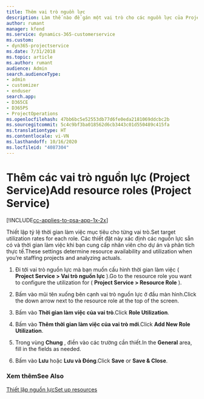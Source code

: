 ```yaml
---
title: Thêm vai trò nguồn lực
description: Làm thế nào để gán một vai trò cho các nguồn lực của Project Service
author: rumant
manager: kfend
ms.service: dynamics-365-customerservice
ms.custom:
- dyn365-projectservice
ms.date: 7/31/2018
ms.topic: article
ms.author: rumant
audience: Admin
search.audienceType:
- admin
- customizer
- enduser
search.app:
- D365CE
- D365PS
- ProjectOperations
ms.openlocfilehash: 47bb6bc5e52553db77d6fe0eda2181069ddcbc2b
ms.sourcegitcommit: 5c4c9bf3ba018562d6cb3443c01d550489c415fa
ms.translationtype: HT
ms.contentlocale: vi-VN
ms.lasthandoff: 10/16/2020
ms.locfileid: "4087304"
---
```

# <a name="add-resource-roles-project-service"></a><span data-ttu-id="d52f2-103">Thêm các vai trò nguồn lực (Project Service)</span><span class="sxs-lookup"><span data-stu-id="d52f2-103">Add resource roles (Project Service)</span></span>

[!INCLUDE[cc-applies-to-psa-app-1x-2x](../includes/cc-applies-to-psa-app-1x-2x.md)]

<span data-ttu-id="d52f2-104">Thiết lập tỷ lệ thời gian làm việc mục tiêu cho từng vai trò.</span><span class="sxs-lookup"><span data-stu-id="d52f2-104">Set target utilization rates for each role.</span></span> <span data-ttu-id="d52f2-105">Các thiết đặt này xác định các nguồn lực sẵn có và thời gian làm việc khi bạn cung cấp nhân viên cho dự án và phân tích thực tế.</span><span class="sxs-lookup"><span data-stu-id="d52f2-105">These settings determine resource availability and utilization when you’re staffing projects and analyzing actuals.</span></span>  
  
1.  <span data-ttu-id="d52f2-106">Đi tới vai trò nguồn lực mà bạn muốn cấu hình thời gian làm việc ( **Project Service > Vai trò nguồn lực** ).</span><span class="sxs-lookup"><span data-stu-id="d52f2-106">Go to the resource role you want to configure the utilization for ( **Project Service > Resource Role** ).</span></span>  
  
2.  <span data-ttu-id="d52f2-107">Bấm vào mũi tên xuống bên cạnh vai trò nguồn lực ở đầu màn hình.</span><span class="sxs-lookup"><span data-stu-id="d52f2-107">Click the down arrow next to the resource role at the top of the screen.</span></span>  
  
3.  <span data-ttu-id="d52f2-108">Bấm vào **Thời gian làm việc của vai trò**.</span><span class="sxs-lookup"><span data-stu-id="d52f2-108">Click **Role Utilization**.</span></span>  
  
4.  <span data-ttu-id="d52f2-109">Bấm vào **Thêm thời gian làm việc của vai trò mới**.</span><span class="sxs-lookup"><span data-stu-id="d52f2-109">Click **Add New Role Utilization**.</span></span>  
  
5.  <span data-ttu-id="d52f2-110">Trong vùng **Chung** , điền vào các trường cần thiết.</span><span class="sxs-lookup"><span data-stu-id="d52f2-110">In the **General** area, fill in the fields as needed.</span></span>  
  
6.  <span data-ttu-id="d52f2-111">Bấm vào **Lưu** hoặc **Lưu và Đóng**.</span><span class="sxs-lookup"><span data-stu-id="d52f2-111">Click **Save** or **Save & Close**.</span></span>  
  
### <a name="see-also"></a><span data-ttu-id="d52f2-112">Xem thêm</span><span class="sxs-lookup"><span data-stu-id="d52f2-112">See Also</span></span>  
 [<span data-ttu-id="d52f2-113">Thiết lập nguồn lực</span><span class="sxs-lookup"><span data-stu-id="d52f2-113">Set up resources</span></span>](../psa/set-up-resources.md)
